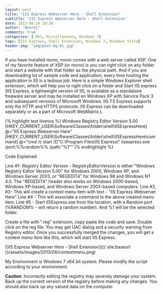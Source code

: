 ```yaml
---
layout: post
title: "IIS Express Webserver Here - Shell Extension"
subtitle: "IIS Express Webserver Here - Shell Extension"
date: 2013-06-24 10:20
author: "Anuraj"
comments: true
categories: [.Net, Miscellaneous, Windows 7]
tags: [IIS Express, Shell Extension, Windows 7, Windows Vista]
header-img: "img/post-bg-01.jpg"
---
```

If you have installed mono, mono comes with a web server called XSP. One of my favorite feature of XSP (or mono) is you can right click on any folder and start a website with that folder as the physical path. And if you are downloading lot of sample code and application; every time hosting the application in IIS is a tedious job. Here is a simple Windows Explorer shell extension, which will help you to right click on a folder and Start IIS express (IIS Express, a lightweight version of IIS, is available as a standalone freeware server and may be installed on Windows XP with Service Pack 3 and subsequent versions of Microsoft Windows. IIS 7.5 Express supports only the HTTP and HTTPS protocols. IIS Express can be downloaded separately or as a part of Microsoft WebMatrix.).

{% highlight text linenos %}
Windows Registry Editor Version 5.00
[HKEY_CURRENT_USER\Software\Classes\folder\shell\IISExpressHere]
@="IIS Express Webserver Here"
[HKEY_CURRENT_USER\Software\Classes\folder\shell\IISExpressHere\command]
@="cmd /c start /D\"C:\\Program Files\\IIS Express\\\" iisexpress.exe /port:%%random%% /path:\"%1\""
{% endhighlight %}

Code Explained

Line #1- Registry Editor Version - RegistryEditorVersion is either "Windows Registry Editor Version 5.00" for Windows 2000, Windows XP, and Windows Server 2003, or "REGEDIT4" for Windows 98 and Windows NT 4.0. The "REGEDIT4" header also works on Windows 2000-based, Windows XP-based, and Windows Server 2003-based computers.
Line #2, #3- This will create a context menu item with text - "IIS Express Webserver Here"
Line #4 - This will associate a command to the above created menu item.
Line #5 - Start IISExpress.exe from the location, with a Random port (%RANDOM% - will return a random number). And %1 will be the selected folder.

Create a file with ".reg" extension, copy paste the code and save. Double click on the reg file. You may get UAC dialog and a security warning from Registry editor. Once you successfully merged the changes, you will get a context menu item like this, which will start IIS Express.

![IIS Express Webserver Here - Shell Extension]({{ site.baseurl }}/assets/images/2013/06/contextmenu.png)

My Environment is Windows 7 x64 bit system. Please modify the script according to your environment.

**Caution**: Incorrectly editing the registry may severely damage your system. Back up the current version of the registry before making any changes. You should also back up any valued data on the computer.
